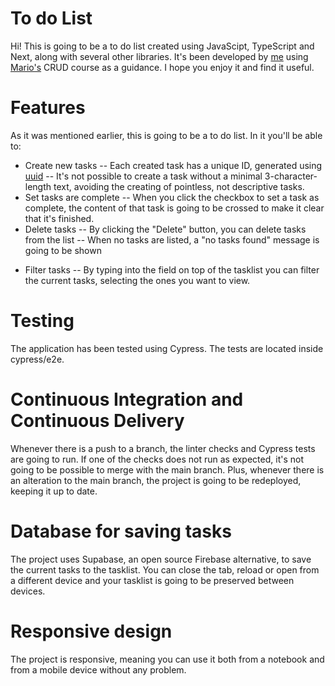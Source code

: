 # To do List

Hi! This is going to be a to do list created using JavaScipt, TypeScript and Next, along with several other libraries. It's been developed by [me] using [Mario's] CRUD course as a guidance. I hope you enjoy it and find it useful.

# Features
As it was mentioned earlier, this is going to be a to do list. In it you'll be able to:

- Create new tasks
-- Each created task has a unique ID, generated using [uuid]
-- It's not possible to create a task without a minimal 3-character-length text, avoiding the creating of pointless, not descriptive tasks.
- Set tasks are complete
-- When you click the checkbox to set a task as complete, the content of that task is going to be crossed to make it clear that it's finished.
- Delete tasks
-- By clicking the "Delete" button, you can delete tasks from the list
-- When no tasks are listed, a "no tasks found" message is going to be shown
<!-- - Alter the color schema of the page
-- By choosing an item from the dropdown list, you can change the color schema of the page -->
- Filter tasks
-- By typing into the field on top of the tasklist you can filter the current tasks, selecting the ones you want to view.

# Testing
The application has been tested using Cypress. The tests are located inside cypress/e2e.

# Continuous Integration and Continuous Delivery
Whenever there is a push to a branch, the linter checks and Cypress tests are going to run. If one of the checks does not run as expected, it's not going to be possible to merge with the main branch. Plus, whenever there is an alteration to the main branch, the project is going to be redeployed, keeping it up to date.

# Database for saving tasks
The project uses Supabase, an open source Firebase alternative, to save the current tasks to the tasklist. You can close the tab, reload or open from a different device and your tasklist is going to be preserved between devices.

# Responsive design
The project is responsive, meaning you can use it both from a notebook and from a mobile device without any problem.

[uuid]: <https://www.npmjs.com/package/uuid>
[me]: <https://www.linkedin.com/in/jpastolfi/>
[Mario's]: <https://github.com/omariosouto/>
